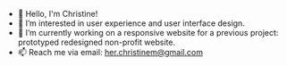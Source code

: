 - 👋 Hello, I'm Christine!
- 👀 I’m interested in user experience and user interface design.
- 🌱 I’m currently working on a responsive website for a previous project: prototyped redesigned non-profit website.
- 📫 Reach me via email: her.christinem@gmail.com

<!---
xtinemher/xtinemher is a ✨ special ✨ repository because its `README.md` (this file) appears on your GitHub profile.
You can click the Preview link to take a look at your changes.
--->

